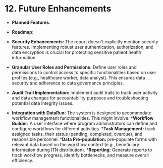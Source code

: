 # 12. Future Enhancements

- **Planned Features**:
- **Roadmap**:

- **Security Enhancements:**  The report doesn't explicitly mention security features. Implementing robust user authentication, authorization, and data encryption is crucial for protecting sensitive patient health information.
- **Granular User Roles and Permissions:**  Define user roles and permissions to control access to specific functionalities based on user profiles (e.g., healthcare worker, data analyst). This ensures data security and adherence to data governance principles.
- **Audit Trail Implementation:**  Implement audit trails to track user activity and data changes for accountability purposes and troubleshooting potential data integrity issues.
- **Integration with DataRun:**  The system is designed to accommodate workflow management functionalities. This might involve:
      ***Workflow Builder:**  A user interface where program administrators can define and configure workflows for different activities.
      ***Task Management:**  track assigned tasks, their status (pending, completed, overdue), and responsible personnel.
      ***Data Pre-population:**  pre-populate forms with relevant data based on the workflow context (e.g., beneficiary information during ITN distribution).
      ***Reporting:**  Generate reports to track workflow progress, identify bottlenecks, and measure overall efficiency.
